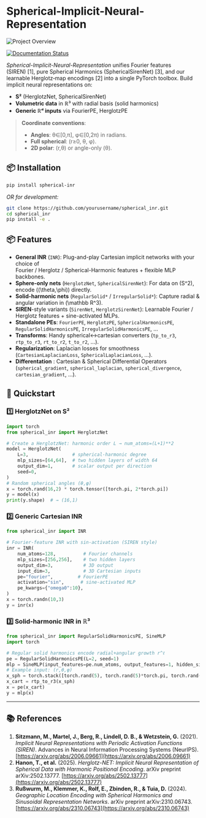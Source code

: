 # Spherical-Implicit-Neural-Representation
![Project Overview](images/atoms.png)


[![Documentation Status](https://readthedocs.org/projects/spherical-implicit-neural-representation/badge/?version=latest)](https://spherical-implicit-neural-representation.readthedocs.io/en/latest/)


*Spherical-Implicit-Neural-Representation* unifies Fourier features (SIREN) [1], pure Spherical Harmonics (SphericalSirenNet) [3], and our learnable Herglotz‐map encodings [2] into a single PyTorch toolbox. Build implicit neural representations on:

- **S²** (HerglotzNet, SphericalSirenNet)
- **Volumetric data** in ℝ³ with radial basis (solid harmonics)
- **Generic ℝᵈ inputs** via FourierPE, HerglotzPE

> **Coordinate conventions**:
>
> - **Angles**: θ∈[0,π], φ∈[0,2π) in radians.
> - **Full spherical**: (r≥0, θ, φ).
> - **2D polar**: (r,θ) or angle-only (θ).



## 📦 Installation

```bash
pip install spherical-inr
```

*OR for development:*

```bash
git clone https://github.com/yourusername/spherical_inr.git
cd spherical_inr
pip install -e .
```


## 📦 Features

- **General INR** (`INR`): Plug-and-play Cartesian implicit networks with your choice of  
  Fourier / Herglotz / Spherical-Harmonic features + flexible MLP backbones.  
- **Sphere-only nets** (`HerglotzNet`, `SphericalSirenNet`): For data on \(S^2\), encode \((\theta,\phi)\) directly.  
- **Solid-harmonic nets** (`RegularSolid*` / `IrregularSolid*`): Capture radial & angular variation in \(\mathbb R^3\).  
- **SIREN**-style variants (`SirenNet`, `HerglotzSirenNet`): Learnable Fourier / Herglotz features + sine-activated MLPs.  
- **Standalone PEs**: `FourierPE`, `HerglotzPE`, `SphericalHarmonicsPE`, `RegularSolidHarmonicsPE`, `IrregularSolidHarmonicsPE`, …  
- **Transforms**: Handy spherical↔cartesian converters (`tp_to_r3`, `rtp_to_r3`, `rt_to_r2`, `t_to_r2`, …).  
- **Regularization**: Laplacian losses for smoothness (`CartesianLaplacianLoss`, `SphericalLaplacianLoss`, …).  
- **Differentation** : Cartesian & Spherical Differential Operators (`spherical_gradient`, `spherical_laplacian`, `spherical_divergence`, `cartesian_gradient`, ...).

## 🚀 Quickstart

### 1️⃣ HerglotzNet on S²

```python
import torch
from spherical_inr import HerglotzNet

# Create a HerglotzNet: harmonic order L → num_atoms=(L+1)**2
model = HerglotzNet(
    L=3,                # spherical-harmonic degree
    mlp_sizes=[64,64],  # two hidden layers of width 64
    output_dim=1,       # scalar output per direction
    seed=0,
)
# Random spherical angles (θ,φ)
x = torch.rand(16,2) * torch.tensor([torch.pi, 2*torch.pi])
y = model(x)
print(y.shape)  # → (16,1)
```

### 2️⃣ Generic Cartesian INR

```python
from spherical_inr import INR

# Fourier‐feature INR with sin‐activation (SIREN style)
inr = INR(
    num_atoms=128,          # Fourier channels
    mlp_sizes=[256,256],    # two hidden layers
    output_dim=3,           # 3D output
    input_dim=3,            # 3D Cartesian inputs
    pe="fourier",         # FourierPE
    activation="sin",      # sine‐activated MLP
    pe_kwargs={"omega0":10},
)
x = torch.randn(10,3)
y = inr(x)
```

### 3️⃣ Solid‐harmonic INR in ℝ³

```python
from spherical_inr import RegularSolidHarmonicsPE, SineMLP
import torch

# Regular solid harmonics encode radial+angular growth r^ℓ
pe = RegularSolidHarmonicsPE(L=2, seed=1)
mlp = SineMLP(input_features=pe.num_atoms, output_features=1, hidden_sizes=[64])
# Example input: (r,θ,φ)
x_sph = torch.stack([torch.rand(5), torch.rand(5)*torch.pi, torch.rand(5)*2*torch.pi], dim=-1)
x_cart = rtp_to_r3(x_sph)
x = pe(x_cart)
y = mlp(x)
```

---

## 📚 References

1. **Sitzmann, M., Martel, J., Berg, R., Lindell, D. B., & Wetzstein, G.** (2021). *Implicit Neural Representations with Periodic Activation Functions (SIREN)*. Advances in Neural Information Processing Systems (NeurIPS).  [https://arxiv.org/abs/2006.09661](https://arxiv.org/abs/2006.09661)
2. **Hanon, T., et al.** (2025). *Herglotz-NET: Implicit Neural Representation of Spherical Data with Harmonic Positional Encoding*. arXiv preprint arXiv:2502.13777. [https://arxiv.org/abs/2502.13777](https://arxiv.org/abs/2502.13777)  
3. **Rußwurm, M., Klemmer, K., Rolf, E., Zbinden, R., & Tuia, D.** (2024). *Geographic Location Encoding with Spherical Harmonics and Sinusoidal Representation Networks*. arXiv preprint arXiv:2310.06743. [https://arxiv.org/abs/2310.06743](https://arxiv.org/abs/2310.06743)  


